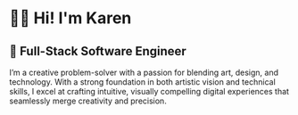 # 🧜‍♀️ Hi! I'm Karen

## 👾 Full-Stack Software Engineer

I’m a creative problem-solver with a passion for blending art, design, and technology. With a strong foundation in both artistic vision and technical skills, I excel at crafting intuitive, visually compelling digital experiences that seamlessly merge creativity and precision.

<!-- ### 🚀 Current Explorations -->




